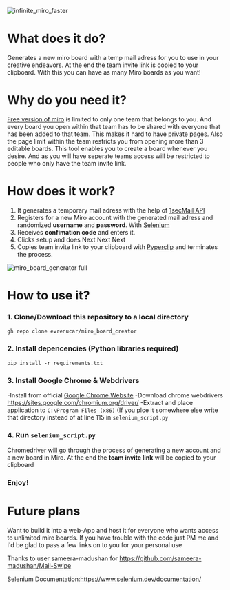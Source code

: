 ![infinite_miro_faster](https://user-images.githubusercontent.com/34896403/151658306-07350e0f-8375-4670-9432-686e6997f435.gif)




# What does it do?
Generates a new miro board with a temp mail adress for you to use in your creative endeavors. At the end the team invite link is copied to your clipboard. With this you can have as many Miro boards as you want!

# Why do you need it?
[Free version of miro](https://miro.com/pricing/) is limited to only one team that belongs to you. And every board you open within that team has to be shared with everyone that has been added to that team. This makes it hard to have private pages. Also the page limit within the team restricts you from opening more than 3 editable boards.
This tool enables you to create a board whenever you desire. And as you will have seperate teams access will be restricted to people who only have the team invite link.


# How does it work?
1. It generates a temporary mail adress with the help of [1secMail API](https://www.1secmail.com/api/)
2. Registers for a new Miro account with the generated mail adress and randomized **username** and **password**. With [Selenium](https://www.selenium.dev/) 
3. Receives **confimation code** and enters it.
4. Clicks setup and does Next Next Next
5. Copies team invite link to your clipboard with [Pyperclip](pyperclip) and terminates the process.

![miro_board_generator full](https://user-images.githubusercontent.com/34896403/151537904-6623d0ca-d08c-4386-a2f1-528e4c2e6542.gif)


# How to use it?
### 1. Clone/Download this repository to a local directory
`gh repo clone evrenucar/miro_board_creator`

### 2. Install depencencies (Python libraries required)
`pip install -r requirements.txt`

### 3. Install Google Chrome & Webdrivers
-Install from official [Google Chrome Website](https://www.google.com/intl/tr_tr/chrome/)
-Download chrome webdrivers https://sites.google.com/chromium.org/driver/
-Extract and place application to `C:\Program Files (x86)` (If you plce it somewhere else write that directory instead of <!--PATH = "C:\Program Files (x86)\chromedriver.exe" --> at line 115 in `selenium_script.py`

### 4. Run `selenium_script.py`
Chromedriver will go through the process of generating a new account and a new board in Miro. At the end the **team invite link** will be copied to your clipboard

### Enjoy!

# Future plans
Want to build it into a web-App and host it for everyone who wants access to unlimited miro boards. If you have trouble with the code just PM me and I'd be glad to pass a few links on to you for your personal use

Thanks to user sameera-madushan for https://github.com/sameera-madushan/Mail-Swipe

Selenium Documentation:https://www.selenium.dev/documentation/
